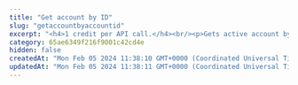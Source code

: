 ```yaml
---
title: "Get account by ID"
slug: "getaccountbyaccountid"
excerpt: "<h4>1 credit per API call.</h4><br/><p>Gets active account by ID. Displays all information regarding the given account.</p>"
category: 65ae6349f216f9001c42cd4e
hidden: false
createdAt: "Mon Feb 05 2024 11:38:10 GMT+0000 (Coordinated Universal Time)"
updatedAt: "Mon Feb 05 2024 11:38:11 GMT+0000 (Coordinated Universal Time)"
---
```

